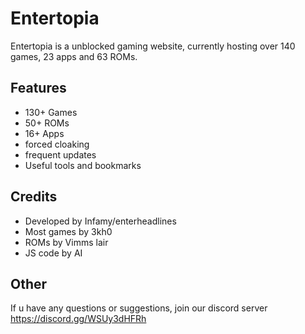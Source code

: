 # Entertopia
Entertopia is a unblocked gaming website, currently hosting over 140 games, 23 apps and 63 ROMs.

## Features
 - 130+ Games
 - 50+ ROMs
 - 16+ Apps
 - forced cloaking
 - frequent updates
 - Useful tools and bookmarks
## Credits
 - Developed by Infamy/enterheadlines
 - Most games by 3kh0
 - ROMs by Vimms lair
 - JS code by AI
## Other
If u have any questions or suggestions, join our discord server
https://discord.gg/WSUy3dHFRh